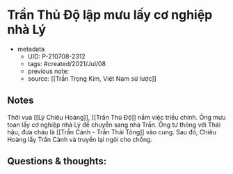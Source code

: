 # Trần Thủ Độ lập mưu lấy cơ nghiệp nhà Lý

- metadata
	- UID: P-210708-2312
	- tags: #created/2021/Jul/08
	- previous note: 
	- source: [[Trần Trọng Kim, Việt Nam sử lược]]

## Notes
Thời vua [[Lý Chiêu Hoàng]], [[Trần Thủ Độ]] nắm việc triều chính. Ông mưu toan lấy cơ nghiệp nhà Lý để chuyển sang nhà Trần. Ông tư thông với Thái hậu, đưa cháu là [[Trần Cảnh - Trần Thái Tông]] vào cung. Sau đó, Chiêu Hoàng lấy Trần Cảnh và truyền lại ngôi cho chồng.
## Questions & thoughts:


